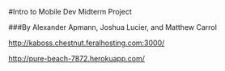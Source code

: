 #Intro to Mobile Dev Midterm Project

###By Alexander Apmann, Joshua Lucier, and Matthew Carrol

http://kaboss.chestnut.feralhosting.com:3000/

http://pure-beach-7872.herokuapp.com/
